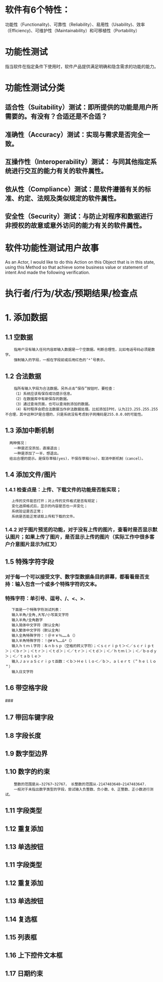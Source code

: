 # 软件有6个特性： 
  功能性（Functionality)、可靠性（Reliability）、易用性（Usability)、效率（Efficiency)、可维护性（Maintainability）和可移植性（Portability）
# 功能性测试
  指当软件在指定条件下使用时，软件产品提供满足明确和隐含需求的功能的能力。
# 功能性测试分类
## 适合性（Suitability）测试：即所提供的功能是用户所需要的。有没有？合适还是不合适？
## 准确性（Accuracy）测试：实现与需求是否完全一致。
## 互操作性（Interoperability）测试： 与同其他指定系统进行交互的能力有关的软件属性。
## 依从性（Compliance）测试：是软件遵循有关的标准、约定、法规及类似规定的软件属性。
## 安全性（Security）测试：与防止对程序和数据进行非授权的故意或意外访问的能力有关的软件属性。
# 软件功能性测试用户故事
 As an Actor, I would like to do this Action on this Object that is in this state, using this Method so that achieve some business value or statement of intent And made the following verification.
# 执行者/行为/状态/预期结果/检查点
# 1. 添加数据
## 1.1 空数据
        指用户没有输入任何内容即输入数据是一个空数据。判断合理性，比如电话号码必须是数字。
        强制输入的字段，一般在字段前或后用红色的‘*’号表示。
## 1.2 合法数据
        指所有输入字段为合法数据。另外点击“保存”按钮时，要检查：
        （1）系统应该有保存成功提示信息。
        （2）在数据库中有新保存的数据。
        （3）通过查询页面，也可以查询到添加的数据。
        （4）有时程序会把合法数据当作非法数据处理。比如添加IP时，认为223.255.255.255不合理，其中这种IP是合理的，只是系统没有考虑到子网掩码是255.0.0.0的可能性。
## 1.3 添加中断机制
      两种情况：
        一种是还没添加，直接退出；
        一种是添加了一半，想退出。
      给出合理的提示。是保存草稿(yes)，不保存草稿(no)，取消中断机制（cancel）。
## 1.4 添加文件/图片
### 1.4.1 检查点是：上传、下载文件的功能是否能实现；
       上传的文件能否打开；对上传的文件格式是否有规定；
       变化选择格式后，显示的内容是否也一并变化；
       系统验证是否正常；
       系统是否能正常读取上传和下载的文件。
### 1.4.2 对于图片预览的功能，对于没有上传的图片，查看时是否显示默认图片；如果上传了图片，是否显示上传的图片（实际工作中很多客户介意图片显示为红叉）       
## 1.5 特殊字符字段
### 对于每一个可以接受文字、数字型数据条目的屏幕，都看看是否支持：输入包含一个或多个特殊字符的文本。 
### 特殊字符：单引号、逗号、/、<、>.
       下面是一个特殊字符测试列表：
       输入半角/全角,大写/小写英文字符
       输入半角/全角数字
       输入简体中文字符（默认全角）
       输入繁体中文字符（默认全角）
       输入全角特殊字符：！＠＃￥％……＆（）
       输入半角特殊字符：！@#￥%……&*（）
       输入ｈｔｍｌ字符：＆ｎｂｓｐ（空格的转义字符）；＜ｓｃｒｉｐｔ＞＜／ｓｃｒｉｐｔ＞；＜ｂｒ＞；＜ｔｒ＞；＜ｔｄ＞；＜／ｔｒ＞；＜ｔｄ＞；＜／ｈｔｍｌ＞；＜／ｂｏｄｙ＞；＜／ｔａｂｌｅ＞
       输入ＪａｖａＳｃｒｉｐｔ函数：＜ｂ＞Ｈｅｌｌｏ＜／ｂ＞，ａｌｅｒｔ（＂ｈｅｌｌｏ＂）
       输入日文字符
## 1.6 带空格字段
###　
### 
### 
### 
### 
## 1.7 带回车键字段
## 1.8 字段长度
## 1.9 数字型边界
## 1.10 数字的约束
        整数的范围是从—32767~32767， 长整数的范围从-2147483648~2147483647.
        一般对于未指出数字类型的字段，尝试输入负整数、负小数、0、正整数、正小数进行测试。
## 1.11 字段类型
## 1.12 重复添加
## 1.13 单选按钮
       
## 1.11 字段类型
## 1.12 重复添加
## 1.13 单选按钮
## 1.14 复选框
## 1.15 列表框
## 1.16 上下控件文本框
## 1.17 日期约束
